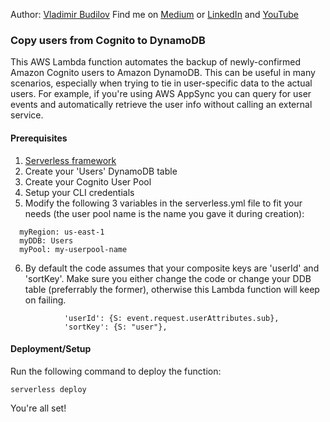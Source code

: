 Author: [Vladimir Budilov](https://www.linkedin.com/in/vbudilov/)
Find me on [Medium](https://medium.com/@budilov) or [LinkedIn](https://www.linkedin.com/in/vbudilov/) and [YouTube](https://www.youtube.com/channel/UCBl-ENwdTlUsLY05yGgXyxw)


### Copy users from Cognito to DynamoDB

This AWS Lambda function automates the backup of newly-confirmed 
Amazon Cognito users to Amazon DynamoDB. This can be useful in many scenarios, 
especially when trying to tie in user-specific data to the actual users. 
For example, if you're using AWS AppSync you can query for user events 
and automatically retrieve the user info without calling an external 
service. 

#### Prerequisites

1. [Serverless framework](https://serverless.com/framework/docs/providers/aws/)
2. Create your 'Users' DynamoDB table
3. Create your Cognito User Pool
4. Setup your CLI credentials
5. Modify the following 3 variables in the serverless.yml file to fit your needs (the user pool name is the name you gave it during creation):
```
  myRegion: us-east-1
  myDDB: Users
  myPool: my-userpool-name
```
6. By default the code assumes that your composite keys are 'userId' and 'sortKey'. Make sure you either change the code or change your DDB table (preferrably the former), otherwise this Lambda function will keep on failing. 
```
            'userId': {S: event.request.userAttributes.sub},
            'sortKey': {S: "user"},
```
#### Deployment/Setup

Run the following command to deploy the function:

`serverless deploy`

You're all set!    
